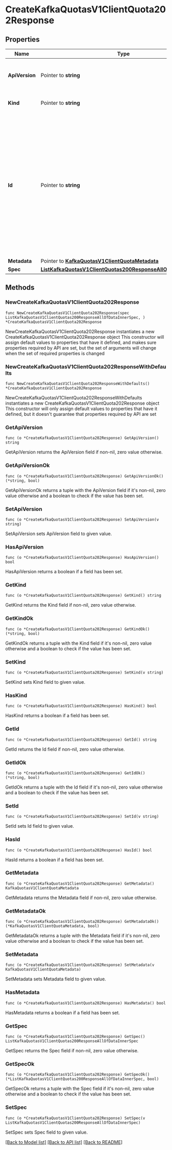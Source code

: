 # CreateKafkaQuotasV1ClientQuota202Response

## Properties

Name | Type | Description | Notes
------------ | ------------- | ------------- | -------------
**ApiVersion** | Pointer to **string** | APIVersion defines the schema version of this representation of a resource. | [optional] [readonly] 
**Kind** | Pointer to **string** | Kind defines the object this REST resource represents. | [optional] [readonly] 
**Id** | Pointer to **string** | ID is the \&quot;natural identifier\&quot; for an object within its scope/namespace; it is normally unique across time but not space. That is, you can assume that the ID will not be reclaimed and reused after an object is deleted (\&quot;time\&quot;); however, it may collide with IDs for other object &#x60;kinds&#x60; or objects of the same &#x60;kind&#x60; within a different scope/namespace (\&quot;space\&quot;). | [optional] [readonly] 
**Metadata** | Pointer to [**KafkaQuotasV1ClientQuotaMetadata**](KafkaQuotasV1ClientQuotaMetadata.md) |  | [optional] 
**Spec** | [**ListKafkaQuotasV1ClientQuotas200ResponseAllOfDataInnerSpec**](ListKafkaQuotasV1ClientQuotas200ResponseAllOfDataInnerSpec.md) |  | 

## Methods

### NewCreateKafkaQuotasV1ClientQuota202Response

`func NewCreateKafkaQuotasV1ClientQuota202Response(spec ListKafkaQuotasV1ClientQuotas200ResponseAllOfDataInnerSpec, ) *CreateKafkaQuotasV1ClientQuota202Response`

NewCreateKafkaQuotasV1ClientQuota202Response instantiates a new CreateKafkaQuotasV1ClientQuota202Response object
This constructor will assign default values to properties that have it defined,
and makes sure properties required by API are set, but the set of arguments
will change when the set of required properties is changed

### NewCreateKafkaQuotasV1ClientQuota202ResponseWithDefaults

`func NewCreateKafkaQuotasV1ClientQuota202ResponseWithDefaults() *CreateKafkaQuotasV1ClientQuota202Response`

NewCreateKafkaQuotasV1ClientQuota202ResponseWithDefaults instantiates a new CreateKafkaQuotasV1ClientQuota202Response object
This constructor will only assign default values to properties that have it defined,
but it doesn't guarantee that properties required by API are set

### GetApiVersion

`func (o *CreateKafkaQuotasV1ClientQuota202Response) GetApiVersion() string`

GetApiVersion returns the ApiVersion field if non-nil, zero value otherwise.

### GetApiVersionOk

`func (o *CreateKafkaQuotasV1ClientQuota202Response) GetApiVersionOk() (*string, bool)`

GetApiVersionOk returns a tuple with the ApiVersion field if it's non-nil, zero value otherwise
and a boolean to check if the value has been set.

### SetApiVersion

`func (o *CreateKafkaQuotasV1ClientQuota202Response) SetApiVersion(v string)`

SetApiVersion sets ApiVersion field to given value.

### HasApiVersion

`func (o *CreateKafkaQuotasV1ClientQuota202Response) HasApiVersion() bool`

HasApiVersion returns a boolean if a field has been set.

### GetKind

`func (o *CreateKafkaQuotasV1ClientQuota202Response) GetKind() string`

GetKind returns the Kind field if non-nil, zero value otherwise.

### GetKindOk

`func (o *CreateKafkaQuotasV1ClientQuota202Response) GetKindOk() (*string, bool)`

GetKindOk returns a tuple with the Kind field if it's non-nil, zero value otherwise
and a boolean to check if the value has been set.

### SetKind

`func (o *CreateKafkaQuotasV1ClientQuota202Response) SetKind(v string)`

SetKind sets Kind field to given value.

### HasKind

`func (o *CreateKafkaQuotasV1ClientQuota202Response) HasKind() bool`

HasKind returns a boolean if a field has been set.

### GetId

`func (o *CreateKafkaQuotasV1ClientQuota202Response) GetId() string`

GetId returns the Id field if non-nil, zero value otherwise.

### GetIdOk

`func (o *CreateKafkaQuotasV1ClientQuota202Response) GetIdOk() (*string, bool)`

GetIdOk returns a tuple with the Id field if it's non-nil, zero value otherwise
and a boolean to check if the value has been set.

### SetId

`func (o *CreateKafkaQuotasV1ClientQuota202Response) SetId(v string)`

SetId sets Id field to given value.

### HasId

`func (o *CreateKafkaQuotasV1ClientQuota202Response) HasId() bool`

HasId returns a boolean if a field has been set.

### GetMetadata

`func (o *CreateKafkaQuotasV1ClientQuota202Response) GetMetadata() KafkaQuotasV1ClientQuotaMetadata`

GetMetadata returns the Metadata field if non-nil, zero value otherwise.

### GetMetadataOk

`func (o *CreateKafkaQuotasV1ClientQuota202Response) GetMetadataOk() (*KafkaQuotasV1ClientQuotaMetadata, bool)`

GetMetadataOk returns a tuple with the Metadata field if it's non-nil, zero value otherwise
and a boolean to check if the value has been set.

### SetMetadata

`func (o *CreateKafkaQuotasV1ClientQuota202Response) SetMetadata(v KafkaQuotasV1ClientQuotaMetadata)`

SetMetadata sets Metadata field to given value.

### HasMetadata

`func (o *CreateKafkaQuotasV1ClientQuota202Response) HasMetadata() bool`

HasMetadata returns a boolean if a field has been set.

### GetSpec

`func (o *CreateKafkaQuotasV1ClientQuota202Response) GetSpec() ListKafkaQuotasV1ClientQuotas200ResponseAllOfDataInnerSpec`

GetSpec returns the Spec field if non-nil, zero value otherwise.

### GetSpecOk

`func (o *CreateKafkaQuotasV1ClientQuota202Response) GetSpecOk() (*ListKafkaQuotasV1ClientQuotas200ResponseAllOfDataInnerSpec, bool)`

GetSpecOk returns a tuple with the Spec field if it's non-nil, zero value otherwise
and a boolean to check if the value has been set.

### SetSpec

`func (o *CreateKafkaQuotasV1ClientQuota202Response) SetSpec(v ListKafkaQuotasV1ClientQuotas200ResponseAllOfDataInnerSpec)`

SetSpec sets Spec field to given value.



[[Back to Model list]](../README.md#documentation-for-models) [[Back to API list]](../README.md#documentation-for-api-endpoints) [[Back to README]](../README.md)


